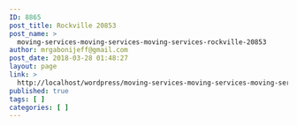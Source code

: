 ```yaml
---
ID: 8865
post_title: Rockville 20853
post_name: >
  moving-services-moving-services-moving-services-rockville-20853
author: mrgabonijeff@gmail.com
post_date: 2018-03-28 01:48:27
layout: page
link: >
  http://localhost/wordpress/moving-services-moving-services-moving-services-rockville-20853/
published: true
tags: [ ]
categories: [ ]
---
```

